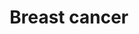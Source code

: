 ---
title: Breast cancer
longTitle: 'Breast cancer'
tags:
- gccommon
narrowerTerm:
- "[[Cancer]]"
---